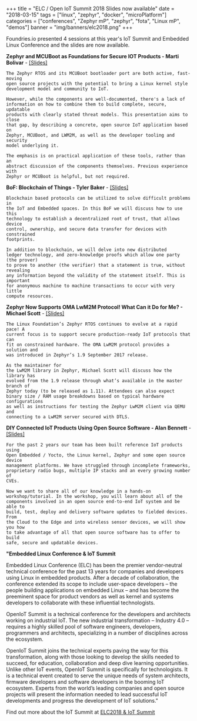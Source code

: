 +++
title = "ELC / Open IoT Summit 2018 Slides now available"
date = "2018-03-15"
tags = ["linux", "zephyr", "docker", "microPlatform"]
categories = ["conferences", "Zephyr mP", "zephyr", "fota", "Linux mP", "demos"]
banner = "img/banners/elc2018.png"
+++

Foundries.io presented 4 sessions at this year's IoT Summit and Embedded
Linux Conference and the slides are now available.

<!--more-->

__Zephyr and MCUBoot as Foundations for Secure IOT Products - Marti Bolivar__ - [\[Slides\]](/conf/2018elc/2018-ELC-Bolivar.pdf)

```
The Zephyr RTOS and its MCUBoot bootloader port are both active, fast-moving
open source projects with the potential to bring a Linux kernel style
development model and community to IoT.

However, while the components are well-documented, there's a lack of
information on how to combine them to build complete, secure, updatable
products with clearly stated threat models. This presentation aims to close
that gap, by describing a concrete, open source IoT application based on
Zephyr, MCUBoot, and LWM2M, as well as the developer tooling and security
model underlying it.

The emphasis is on practical application of these tools, rather than an
abstract discussion of the components themselves. Previous experience with
Zephyr or MCUBoot is helpful, but not required.
```

__BoF: Blockchain of Things - Tyler Baker__ - [\[Slides\]](/conf/2018elc/2018-ELC-Baker.pdf)

```
Blockchain based protocols can be utilized to solve difficult problems in
the IoT and Embedded spaces. In this BoF we will discuss how to use this
technology to establish a decentralized root of trust, that allows device
control, ownership, and secure data transfer for devices with constrained
footprints.

In addition to blockchain, we will delve into new distributed
ledger technology, and zero-knowledge proofs which allow one party (the prover)
to prove to another (the verifier) that a statement is true, without revealing
any information beyond the validity of the statement itself. This is important
for anonymous machine to machine transactions to occur with very little
compute resources.

```

__Zephyr Now Supports OMA LwM2M Protocol! What Can it Do for Me? - Michael Scott__ - [\[Slides\]](/conf/2018elc/2018-ELC-Scott.pdf)

```
The Linux Foundation’s Zephyr RTOS continues to evolve at a rapid pace! A
current focus is to support secure production-ready IoT protocols that can
fit on constrained hardware. The OMA LwM2M protocol provides a solution and
was introduced in Zephyr’s 1.9 September 2017 release.

As the maintainer for
the LwM2M library in Zephyr, Michael Scott will discuss how the library has
evolved from the 1.9 release through what’s available in the master branch of
Zephyr today (to be released as 1.11). Attendees can also expect
binary size / RAM usage breakdowns based on typical hardware configurations
as well as instructions for testing the Zephyr LwM2M client via QEMU and
connecting to a LwM2M server secured with DTLS.
```

__DIY Connected IoT Products Using Open Source Software - Alan Bennett__  - [\[Slides\]](/conf/2018elc/2018-ELC-Bennett.pdf)

```
For the past 2 years our team has been built reference IoT products using
Open Embedded / Yocto, the Linux kernel, Zephyr and some open source device
management platforms. We have struggled through incomplete frameworks,
proprietary radio bugs, multiple IP stacks and an every growing number of
CVEs.

Now we want to share all of our knowledge in a hands-on
workshop/tutorial. In the workshop, you will learn about all of the
components involved in an open source end-to-end IoT system and be able to
build, test, deploy and delivery software updates to fielded devices. From
the Cloud to the Edge and into wireless sensor devices, we will show you how
to take advantage of all that open source software has to offer to build
safe, secure and updatable devices.
```

__"Embedded Linux Conference & IoT Summit__

Embedded Linux Conference (ELC) has been the premier vendor-neutral technical
conference for the past 13 years for companies and developers using Linux in
embedded products. After a decade of collaboration, the conference extended
its scope to include user-space developers – the people building applications
on embedded Linux – and has become the preeminent space for product vendors
as well as kernel and systems developers to collaborate with these
influential technologists.

OpenIoT Summit is a technical conference for the developers and architects
working on industrial IoT. The new industrial transformation – Industry 4.0 –
requires a highly skilled pool of software engineers, developers, programmers
and architects, specializing in a number of disciplines across the ecosystem.

OpenIoT Summit joins the technical experts paving the way for this
transformation, along with those looking to develop the skills needed
to succeed, for education, collaboration and deep dive learning
opportunities. Unlike other IoT events, OpenIoT Summit is specifically
for technologists. It is a technical event created to serve the unique
needs of system architects, firmware developers and software developers
in the booming IoT ecosystem. Experts from the world’s leading companies
and open source projects will present the information needed to lead
successful IoT developments and progress the development of IoT solutions."

Find out more about the IoT Summit at [ELC2018 & IoT Summit](https://events.linuxfoundation.org/events/elc-openiot-north-america-2018/)
